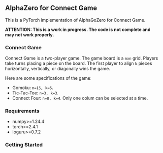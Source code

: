 ## AlphaZero for Connect Game

This is a PyTorch implementation of AlphaGoZero for Connect Game.

**ATTENTION: This is a work in progress. The code is not complete and may not work properly.**

### Connect Game
Connect Game is a two-player game. The game board is a `nxn` grid. Players take turns placing a piece on the board. The first player to align `k` pieces horizontally, vertically, or diagonally wins the game.

Here are some specifications of the game:
- Gomoku: `n=15, k=5`. 
- Tic-Tac-Toe: `n=3, k=3`.
- Connect Four: `n=8, k=4`. Only one colum can be selected at a time.

### Requirements
- numpy>=1.24.4
- torch>=2.4.1
- loguru>=0.7.2

### Getting Started




